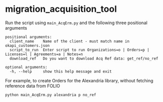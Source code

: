 # migration_acquisition_tool

Run the script using `main_AcqErm.py` and the following three positional arguments

```
positional arguments:
  client_name    Name of the client - must match name in okapi_customers.json
  script_to_run  Enter script to run Organizations=o | Orders=p | Licenses=l | Agreements=a | Notes=n
  download_ref   Do you want to download Acq Ref data: get_ref/no_ref

optional arguments:
  -h, --help     show this help message and exit
```

For example, to create Orders for the Alexandria library, without fetching reference data from FOLIO

```
python main_AcqErm.py alexandria p no_ref
```
